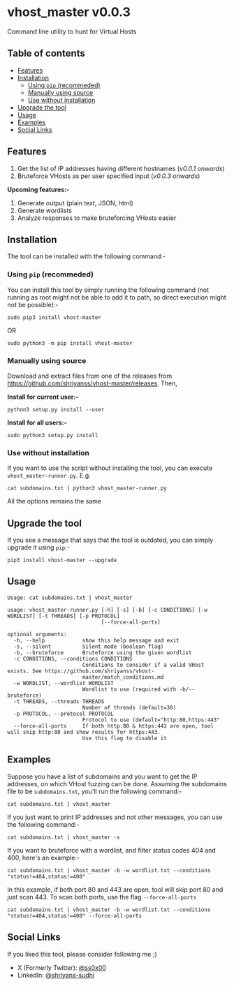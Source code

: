 # vhost_master v0.0.3
Command line utility to hunt for Virtual Hosts

## Table of contents
- [Features](#features)
- [Installation](#installation)
    - [Using `pip` (recommeded)](#using-pip-recommeded)
    - [Manually using source](#manually-using-source)
    - [Use without installation](#use-without-installation)
- [Upgrade the tool](#upgrade-the-tool)
- [Usage](#usage)
- [Examples](#examples)
- [Social Links](#social-links)

## Features
1. Get the list of IP addresses having different hostnames (*v0.0.1 onwards*)
1. Bruteforce VHosts as per user specified input (*v0.0.3 onwards*)

**Upcoming features:-**
1. Generate output (plain text, JSON, html)
1. Generate wordlists
1. Analyze responses to make bruteforcing VHosts easier

## Installation
The tool can be installed with the following command:-

### Using `pip` (recommeded)
You can install this tool by simply running the following command (not running as root might not be able to add it to path, so direct execution might not be possible):-
```
sudo pip3 install vhost-master
```
OR
```
sudo python3 -m pip install vhost-master
```

### Manually using source
Download and extract files from one of the releases from https://github.com/shriyanss/vhost-master/releases. Then,


**Install for current user:-**
```
python3 setup.py install --user
```

**Install for all users:-**
```
sudo python3 setup.py install
```

### Use without installation
If you want to use the script without installing the tool, you can execute `vhost_master-runner.py`. E.g.
```
cat subdomains.txt | python3 vhost_master-runner.py
```

All the options remains the same

<!-- **NOTE: If you install directly from `git clone`, you might encounter some errors. So, consider installing from [releases](https://github.com/shriyanss/vhost-master/releases) instead** -->

## Upgrade the tool
If you see a message that says that the tool is outdated, you can simply upgrade it using `pip`:-
```
pip3 install vhost-master --upgrade
```

## Usage
```
Usage: cat subdomains.txt | vhost_master
```

```
usage: vhost_master-runner.py [-h] [-s] [-b] [-c CONDITIONS] [-w WORDLIST] [-t THREADS] [-p PROTOCOL]
                              [--force-all-ports]

optional arguments:
  -h, --help            show this help message and exit
  -s, --silent          Silent mode (boolean flag)
  -b, --bruteforce      Bruteforce using the given wordlist
  -c CONDITIONS, --conditions CONDITIONS
                        Conditions to consider if a valid VHost exists. See https://github.com/shriyanss/vhost-
                        master/match_conditions.md
  -w WORDLIST, --wordlist WORDLIST
                        Wordlist to use (required with -b/--bruteforce)
  -t THREADS, --threads THREADS
                        Number of threads (default=30)
  -p PROTOCOL, --protocol PROTOCOL
                        Protocol to use (default="http:80,https:443"
  --force-all-ports     If both http:80 & https:443 are open, tool will skip http:80 and show results for https:443.
                        Use this flag to disable it
```

## Examples
Suppose you have a list of subdomains and you want to get the IP addresses, on which VHost fuzzing can be done. Assuming the subdomains file to be `subdomains.txt`, you'll run the following command:-
```
cat subdomains.txt | vhost_master
```

If you just want to print IP addresses and not other messages, you can use the following command:-
```
cat subdomains.txt | vhost_master -s
```

If you want to bruteforce with a wordlist, and filter status codes 404 and 400, here's an example:-
```
cat subdomains.txt | vhost_master -b -w wordlist.txt --conditions "status!=404,status!=400"
```

In this example, if both port 80 and 443 are open, tool will skip port 80 and just scan 443. To scan both ports, use the flag `--force-all-ports`
```
cat subdomains.txt | vhost_master -b -w wordlist.txt --conditions "status!=404,status!=400" --force-all-ports
```

## Social Links
If you liked this tool, please consider following me ;)
- X (Formerly Twitter): [@ss0x00](https://twitter.com/ss0x00)
- LinkedIn: [@shriyans-sudhi](https://www.linkedin.com/in/shriyans-sudhi/)
